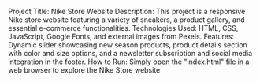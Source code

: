 
Project Title: Nike Store Website
Description: This project is a responsive Nike store website featuring a variety of sneakers, a product gallery, and essential e-commerce functionalities.
Technologies Used: HTML, CSS, JavaScript, Google Fonts, and external images from Pexels.
Features: Dynamic slider showcasing new season products, product details section with color and size options, and a newsletter subscription and social media integration in the footer.
How to Run: Simply open the "index.html" file in a web browser to explore the Nike Store website
